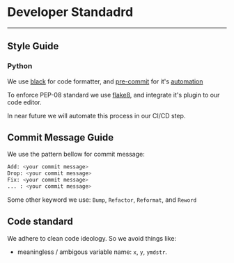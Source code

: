# Developer Standadrd

---

## Style Guide

### Python

We use [black](https://github.com/psf/black) for code formatter, and
[pre-commit](https://pre-commit.com/) for it's
[automation](https://github.com/psf/black#version-control-integration)

To enforce PEP-08 standard we use [flake8](http://flake8.pycqa.org/en/latest/),
and integrate it's plugin to our code editor.

In near future we will automate this process in our CI/CD step.

## Commit Message Guide

We use the pattern bellow for commit message:

``` bash
Add: <your commit message>
Drop: <your commit message>
Fix: <your commit message>
... : <your commit message>
```
Some other keyword we use: `Bump`, `Refactor`, `Reformat`, and `Reword`

## Code standard

We adhere to clean code ideology. So we avoid things like:

- meaningless / ambigous variable name: `x`, `y`, `ymdstr`.
